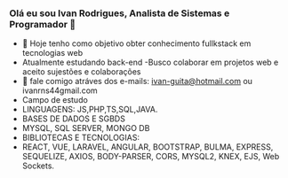  ### Olá eu sou Ivan Rodrigues, Analista de Sistemas e Programador 👋



- 🔭 Hoje tenho como objetivo obter conhecimento fullkstack em tecnologias web
- Atualmente estudando back-end
-Busco colaborar em projetos web e aceito sujestões e colaborações 
- 💬 fale comigo atráves dos e-mails: ivan-guita@hotmail.com ou ivanrns44gmail.com
- Campo de estudo
- LINGUAGENS: JS,PHP,TS,SQL,JAVA.
- BASES DE DADOS E SGBDS
- MYSQL, SQL SERVER, MONGO DB
- BIBLIOTECAS E TECNOLOGIAS:
- REACT, VUE, LARAVEL, ANGULAR, BOOTSTRAP, BULMA, EXPRESS, SEQUELIZE, AXIOS, BODY-PARSER, CORS, MYSQL2, KNEX, EJS, Web Sockets.



